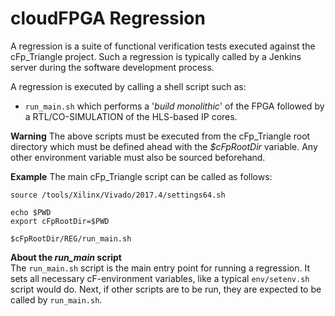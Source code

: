 cloudFPGA Regression
====================

A regression is a suite of functional verification tests executed against the cFp_Triangle project. Such a regression is typically called by a Jenkins server during the software development process.

A regression is executed by calling a shell script such as:
  - `run_main.sh` which performs a '_build monolithic_' of the FPGA followed by a RTL/CO-SIMULATION of the HLS-based IP cores.

**Warning**
The above scripts must be executed from the cFp_Triangle root directory which must be defined ahead with the _$cFpRootDir_ variable. Any other environment variable must also be sourced beforehand.

**Example** 
The main cFp_Triangle script can be called as follows:

```
source /tools/Xilinx/Vivado/2017.4/settings64.sh

echo $PWD
export cFpRootDir=$PWD

$cFpRootDir/REG/run_main.sh
```

**About the _run_main_ script**  
The `run_main.sh` script is the main entry point for running a regression. It sets all necessary cF-environment variables, like a typical `env/setenv.sh` script would do. Next, if other scripts are to be run, they are expected to be called by `run_main.sh`.


